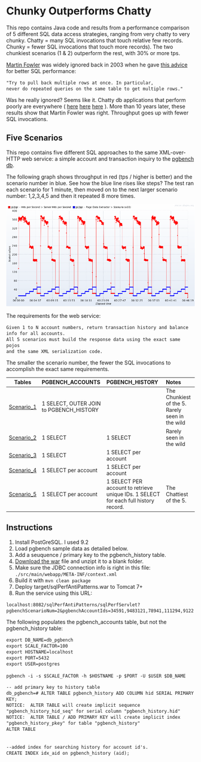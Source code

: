 Chunky Outperforms Chatty
====================

This repo contains Java code and results from a performance comparison of 5 different SQL data access strategies, ranging from very chatty to very chunky.  Chatty = many SQL invocations that touch relative few records.  Chunky = fewer SQL invocations that touch more records).  The two chunkiest scenarios (1 & 2) outperform the rest, with 30% or more tps.

[Martin Fowler](http://martinfowler.com/) was widely ignored back in 2003 when he gave [this advice](http://www.informit.com/articles/article.aspx?p=30661&seqNum=3) for better SQL performance:

```
"Try to pull back multiple rows at once. In particular, 
never do repeated queries on the same table to get multiple rows."
```

Was he really ignored?  Seems like it.  Chatty db applications that perform poorly are everywhere ( [here](http://apmblog.compuware.com/2010/06/15/top-10-performance-problems-taken-from-zappos-monster-and-co/) [here](http://blogs.msdn.com/b/alikl/archive/2008/04/28/performance-sin-chatty-database-access-and-loops-plus-another-free-performance-tool.aspx) [here](http://dotnet.dzone.com/news/select-n1-problem-%E2%80%93-how)  ).  More than 10 years later, these results show that Martin Fowler was right.  Throughput goes up with fewer SQL invocations.  

Five Scenarios
--------------
This repo contains five different SQL approaches to the same XML-over-HTTP web service:  a simple account and transaction inquiry to the [pgbench db](http://www.postgresql.org/docs/9.2/static/pgbench.html).  

The following graph shows throughput in red (tps / higher is better) and the scenario number in blue.
See how the blue line rises like steps?  The test ran each scenario for 1 minute, then moved on to the next larger scenario number:  1,2,3,4,5 and then it repeated 8 more times.

![Inquiry for 5 accountIds](https://github.com/eostermueller/chunkyOutperformsChatty/blob/master/results/fiveAccounts/tps-by-scenario.png)

The requirements for the web service:  

```
Given 1 to N account numbers, return transaction history and balance info for all accounts.  
All 5 scenarios must build the response data using the exact same pojos 
and the same XML serialization code.
```

The smaller the scenario number, the fewer the SQL invocations to accomplish the exact same requirements.


| Tables        | PGBENCH_ACCOUNTS           | PGBENCH_HISTORY  | Notes |
| ------------- |:--------------|:----- |:-----|
| [Scenario_1](https://github.com/eostermueller/chunkyOutperformsChatty/tree/master/src/main/java/com/github/eostermueller/pgbench/dataaccess_1)    | 1 SELECT, OUTER JOIN to PGBENCH_HISTORY      |   | The Chunkiest of the 5.  Rarely seen in the wild |
| [Scenario_2](https://github.com/eostermueller/chunkyOutperformsChatty/tree/master/src/main/java/com/github/eostermueller/pgbench/dataaccess_2)    | 1 SELECT      |   1 SELECT | Rarely seen in the wild  |
| [Scenario_3](https://github.com/eostermueller/chunkyOutperformsChatty/tree/master/src/main/java/com/github/eostermueller/pgbench/dataaccess_3)    | 1 SELECT      | 1 SELECT per account |  |
| [Scenario_4](https://github.com/eostermueller/chunkyOutperformsChatty/tree/master/src/main/java/com/github/eostermueller/pgbench/dataaccess_4)    | 1 SELECT per account  | 1 SELECT per account |  |
| [Scenario_5](https://github.com/eostermueller/chunkyOutperformsChatty/tree/master/src/main/java/com/github/eostermueller/pgbench/dataaccess_5)    | 1 SELECT per account  | 1 SELECT PER account to retrieve unique IDs.  1 SELECT for each full history record. | The  Chattiest of the 5. |

## Instructions

1. Install PostGreSQL.  I used 9.2
2. Load pgbench sample data as detailed below.
3. Add a seuquence / primary key to the pgbench_history table.
4. [Download the war](https://github.com/eostermueller/chunkyOutperformsChatty/archive/master.zip) file and unzipt it to a blank folder.
5. Make sure the JDBC connection info is right in this file: ```./src/main/webapp/META-INF/context.xml```
5. Build it with  ```mvn clean package```
5. Deploy target/sqlPerfAntiPatterns.war to Tomcat 7+
6. Run the service using this URL:
```
localhost:8082/sqlPerfAntiPatterns/sqlPerfServlet?pgbenchScenarioNum=2&pgbenchAccountIds=34591,9483121,78941,111294,9122
```
The following populates the pgbench_accounts table, but not the pgbench_history table:
```
export DB_NAME=db_pgbench
export SCALE_FACTOR=100
export HOSTNAME=localhost
export PORT=5432
export USER=postgres

pgbench -i -s $SCALE_FACTOR -h $HOSTNAME -p $PORT -U $USER $DB_NAME
```

```
-- add primary key to history table
db_pgbench=# ALTER TABLE pgbench_history ADD COLUMN hid SERIAL PRIMARY KEY;
NOTICE:  ALTER TABLE will create implicit sequence "pgbench_history_hid_seq" for serial column "pgbench_history.hid"
NOTICE:  ALTER TABLE / ADD PRIMARY KEY will create implicit index "pgbench_history_pkey" for table "pgbench_history"
ALTER TABLE


--added index for searching history for account id's.
CREATE INDEX idx_aid on pgbench_history (aid);
```
